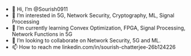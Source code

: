 - 👋 Hi, I’m @Sourish0911
- 👀 I’m interested in 5G, Network Security, Cryptography, ML, Signal Processing
- 🌱 I’m currently learning Convex Optimization, FPGA, Signal Processing, Network Functions in 5G
- 💞️ I’m looking to collaborate on Network Security, 5G and ML.
- 📫 How to reach me linkedin.com/in/sourish-chatterjee-26b124226 

<!---
Sourish0911/Sourish0911 is a ✨ special ✨ repository because its `README.md` (this file) appears on your GitHub profile.
You can click the Preview link to take a look at your changes.
--->
